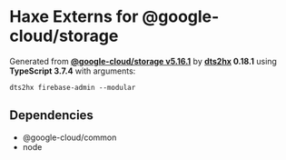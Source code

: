 # Haxe Externs for @google-cloud/storage

Generated from **[@google-cloud/storage v5.16.1](https://github.com/googleapis/nodejs-storage#readme)** by **[dts2hx](https://github.com/haxiomic/dts2hx) 0.18.1** using **TypeScript 3.7.4** with arguments:

	dts2hx firebase-admin --modular

## Dependencies
- @google-cloud/common
- node